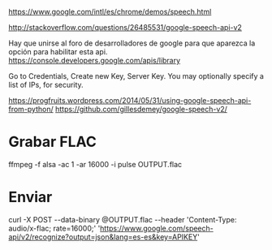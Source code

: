 https://www.google.com/intl/es/chrome/demos/speech.html

http://stackoverflow.com/questions/26485531/google-speech-api-v2

Hay que unirse al foro de desarrolladores de google para que aparezca la opción para habilitar esta api.
https://console.developers.google.com/apis/library

Go to Credentials, Create new Key, Server Key. You may optionally specify a list of IPs, for security.


https://progfruits.wordpress.com/2014/05/31/using-google-speech-api-from-python/
https://github.com/gillesdemey/google-speech-v2/


# Grabar FLAC
ffmpeg -f alsa -ac 1 -ar 16000 -i pulse OUTPUT.flac

# Enviar
curl -X POST --data-binary @OUTPUT.flac --header 'Content-Type: audio/x-flac; rate=16000;' 'https://www.google.com/speech-api/v2/recognize?output=json&lang=es-es&key=APIKEY'
